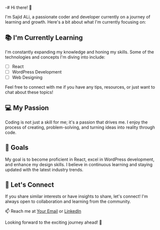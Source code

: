 -# Hi there! 👋

I'm Sajid ALi, a passionate coder and developer currently on a journey of learning and growth. Here's a bit about what I'm currently focusing on:

## 📚 I'm Currently Learning
I'm constantly expanding my knowledge and honing my skills. Some of the technologies and concepts I'm diving into include:
- [ ] React
- [ ] WordPress Development
- [ ] Web Designing

Feel free to connect with me if you have any tips, resources, or just want to chat about these topics!

## 💻 My Passion
Coding is not just a skill for me; it's a passion that drives me. I enjoy the process of creating, problem-solving, and turning ideas into reality through code.

## 🚀 Goals
My goal is to become proficient in React, excel in WordPress development, and enhance my design skills. I believe in continuous learning and staying updated with the latest industry trends.

## 🤝 Let's Connect
If you share similar interests or have insights to share, let's connect! I'm always open to collaboration and learning from the community.

📫 Reach me at [Your Email](websprofessor.com) or [LinkedIn](https://www.linkedin.com/in/yourusername/)

Looking forward to the exciting journey ahead! 🚀


<!---
webprofessor70/webprofessor70 is a ✨ special ✨ repository because its `README.md` (this file) appears on your GitHub profile.
You can click the Preview link to take a look at your changes.
--->
